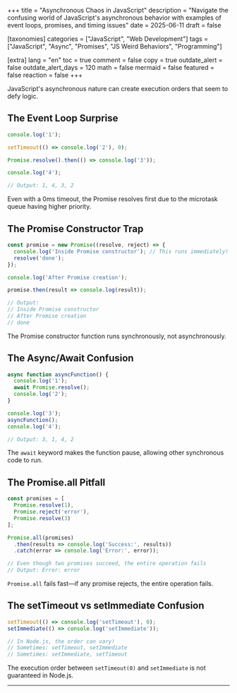 +++
title = "Asynchronous Chaos in JavaScript"
description = "Navigate the confusing world of JavaScript's asynchronous behavior with examples of event loops, promises, and timing issues"
date = 2025-06-11
draft = false

[taxonomies]
categories = ["JavaScript", "Web Development"]
tags = ["JavaScript", "Async", "Promises", "JS Weird Behaviors", "Programming"]

[extra]
lang = "en"
toc = true
comment = false
copy = true
outdate_alert = false
outdate_alert_days = 120
math = false
mermaid = false
featured = false
reaction = false
+++

JavaScript's asynchronous nature can create execution orders that seem to defy logic.

## The Event Loop Surprise

```javascript
console.log('1');

setTimeout(() => console.log('2'), 0);

Promise.resolve().then(() => console.log('3'));

console.log('4');

// Output: 1, 4, 3, 2
```

Even with a 0ms timeout, the Promise resolves first due to the microtask queue having higher priority.

## The Promise Constructor Trap

```javascript
const promise = new Promise((resolve, reject) => {
  console.log('Inside Promise constructor'); // This runs immediately!
  resolve('done');
});

console.log('After Promise creation');

promise.then(result => console.log(result));

// Output:
// Inside Promise constructor
// After Promise creation
// done
```

The Promise constructor function runs synchronously, not asynchronously.

## The Async/Await Confusion

```javascript
async function asyncFunction() {
  console.log('1');
  await Promise.resolve();
  console.log('2');
}

console.log('3');
asyncFunction();
console.log('4');

// Output: 3, 1, 4, 2
```

The `await` keyword makes the function pause, allowing other synchronous code to run.

## The Promise.all Pitfall

```javascript
const promises = [
  Promise.resolve(1),
  Promise.reject('error'),
  Promise.resolve(3)
];

Promise.all(promises)
  .then(results => console.log('Success:', results))
  .catch(error => console.log('Error:', error));

// Even though two promises succeed, the entire operation fails
// Output: Error: error
```

`Promise.all` fails fast—if any promise rejects, the entire operation fails.

## The setTimeout vs setImmediate Confusion

```javascript
setTimeout(() => console.log('setTimeout'), 0);
setImmediate(() => console.log('setImmediate'));

// In Node.js, the order can vary!
// Sometimes: setTimeout, setImmediate
// Sometimes: setImmediate, setTimeout
```

The execution order between `setTimeout(0)` and `setImmediate` is not guaranteed in Node.js.

---